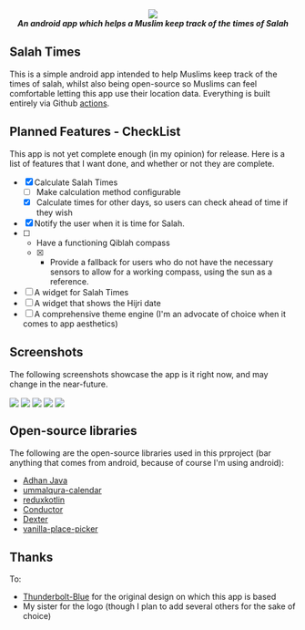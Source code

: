 <div align="center">
<img src="https://github.com/AbdullahM0hamed/SalahTimes/blob/main/app/src/main/res/drawable/splash_icon.png">
<br>
<strong><i>An android app which helps a Muslim keep track of the times of Salah</i></strong>
</div>

## Salah Times
This is a simple android app intended to help Muslims keep track of the times of salah, whilst also being open-source so Muslims can feel comfortable letting this app use their location data. Everything is built entirely via Github [actions](https://github.com/AbdullahM0hamed/SalahTimes/actions).

## Planned Features - CheckList
This app is not yet complete enough (in my opinion) for release. Here is a list of features that I want done, and whether or not they are complete.

- [x] Calculate Salah Times
  - [ ] Make calculation method configurable
  - [x] Calculate times for other days, so users can check ahead of time if they wish
- [x] Notify the user when it is time for Salah. 
- [ ] - Have a functioning Qiblah compass
  - [x] - Provide a fallback for users who do not have the necessary sensors to allow for a working compass, using the sun as a reference.
- [ ] A widget for Salah Times
- [ ] A widget that shows the Hijri date
- [ ] A comprehensive theme engine (I'm an advocate of choice when it comes to app aesthetics)

## Screenshots

The following screenshots showcase the app is it right now, and may change in the near-future.

<img align="center" src="https://github.com/AbdullahM0hamed/SalahTimes/blob/main/screenshots/screenshot_splash.jpg">
<img align="center" src="https://github.com/AbdullahM0hamed/SalahTimes/blob/main/screenshots/screenshot_prayer_times.jpg">
<img align="center" src="https://github.com/AbdullahM0hamed/SalahTimes/blob/main/screenshots/screenshot_missing_sensors.jpg">
<img align="center" src="https://github.com/AbdullahM0hamed/SalahTimes/blob/main/screenshots/screenshot_solar_compass.jpg">
<img align="center" src="https://github.com/AbdullahM0hamed/SalahTimes/blob/main/screenshots/screenshot_settings.jpg">

## Open-source libraries

The following are the open-source libraries used in this prproject (bar anything that comes from android, because of course I'm using android):

- [Adhan Java](https://github.com/batoulapps/adhan-java)
- [ummalqura-calendar](https://github.com/msarhan/ummalqura-calendar)
- [reduxkotlin](https://github.com/reduxkotlin/redux-kotlin)
- [Conductor](https://github.com/bluelinelabs/Conductor)
- [Dexter](https://github.com/Karumi/Dexter)
- [vanilla-place-picker](https://github.com/Mindinventory/vanilla-place-picker)

## Thanks

To:
  - [Thunderbolt-Blue](https://github.com/Thunderbolt-Blue) for the original design on which this app is based
  - My sister for the logo (though I plan to add several others for the sake of choice)

